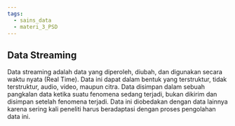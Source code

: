 ```yaml
---
tags:
  - sains_data
  - materi_3_PSD
---
```

## Data Streaming

Data streaming adalah data yang diperoleh, diubah, dan digunakan secara waktu nyata (Real Time). Data ini dapat dalam bentuk yang terstruktur, tidak terstruktur, audio, video, maupun citra. Data disimpan dalam sebuah pangkalan data ketika suatu fenomena sedang terjadi, bukan dikirim dan disimpan setelah fenomena terjadi. Data ini diobedakan dengan data lainnya karena sering kali peneliti harus beradaptasi dengan proses pengolahan data ini.
